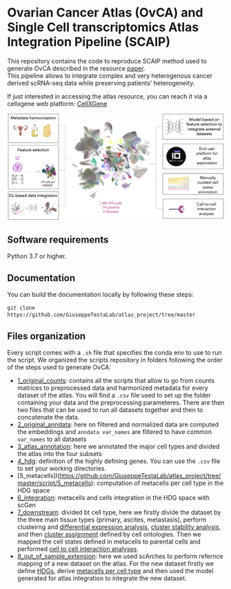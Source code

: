# Ovarian Cancer Atlas (OvCA) and Single Cell transcriptomics Atlas Integration Pipeline (SCAIP)

This repository contains the code to reproduce SCAIP method used to generate OvCA described in the resource [paper]().  
This pipeline allows to integrate complex and very heterogenous cancer derived scRNA-seq data while preserving patients' heterogeneity.  

If just interested in accessing the atlas resource, you can reach it via a cellxgene web platform: [CellXGene](https://cellxgene.bioserver.ieo.it)  

![OvCa](https://github.com/GiuseppeTestaLab/atlas_project/blob/master/OvCA.png)

## Software requirements

Python 3.7 or higher.

## Documentation

You can build the documentation locally by following these steps:
```
git clone https://github.com/GiuseppeTestaLab/atlas_project/tree/master
```

## Files organization

Every script comes with a `.sh` file that specifies the conda env to use to run the script.
We organized the scripts repository in folders following the order of the steps used to generate OvCA:
 - [1_original_counts](https://github.com/GiuseppeTestaLab/atlas_project/tree/master/script/1_original_counts): contains all the scripts that allow to go from counts matrices to preprocessed data and harmonized metadata for every dataset of the atlas. You will find a `.csv` file used to set up the folder containing your data and the preprocessing parameteres. There are then two files that can be used to run all datasets together and then to concatenate the data.
 - [2_original_anndata](https://github.com/GiuseppeTestaLab/atlas_project/tree/master/script/2_original_anndata): here on filtered and normalized data are computed the embeddings and `anndata var_names` are filtered to have common `var_names` to all datasets
 - [3_atlas_annotation](https://github.com/GiuseppeTestaLab/atlas_project/tree/master/script/3_atlas_annotation): here we annotated the major cell types and divided the atlas into the four subsets
 - [4_hdg](https://github.com/GiuseppeTestaLab/atlas_project/tree/master/script/4_hdg): definition of the highly defining genes. You can use the `.csv` file to set your working directories.
 - [5_metacells]I(https://github.com/GiuseppeTestaLab/atlas_project/tree/master/script/5_metacells): computation of metacells per cell type in the HDG space
 - [6_integration](https://github.com/GiuseppeTestaLab/atlas_project/tree/master/script/6_integration): metacells and cells integration in the HDG space with scGen
 - [7_downstream](https://github.com/GiuseppeTestaLab/atlas_project/tree/master/script/7_downstream): divided bt cell type, here we firstly divide the dataset by the three main tissue types (primary, ascites, metastasis), perform clusteirng and [differential expression analysis](https://github.com/GiuseppeTestaLab/atlas_project/tree/master/script/7_downstream/clustering/cancer/1_differential_expression), [cluster stability analysis](https://github.com/GiuseppeTestaLab/atlas_project/tree/master/script/7_downstream/clustering/cancer/2_sankey), and then [cluster assignment](https://github.com/GiuseppeTestaLab/atlas_project/tree/master/script/7_downstream/clustering/cancer/3_cluster_assignments) defined by cell ontologies. Then we mapped the cell states defined in metacells to parental cells and performed [cell to cell interaction analyses](https://github.com/GiuseppeTestaLab/atlas_project/tree/master/script/7_downstream/LR_interactions).
 - [8_out_of_sample_extension](https://github.com/GiuseppeTestaLab/atlas_project/tree/master/script/8_out_of_sample_extension): here we used scArches to perform refernce mapping of a new dataset on the atlas. For the new dataset firstly we define [HDGs](https://github.com/GiuseppeTestaLab/atlas_project/tree/master/script/8_out_of_sample_extension/Zheng_hdg), derive [metacells per cell type](https://github.com/GiuseppeTestaLab/atlas_project/tree/master/script/8_out_of_sample_extension/Zheng_metacells) and then used the model generated for atlas integration to integrate the new dataset.

